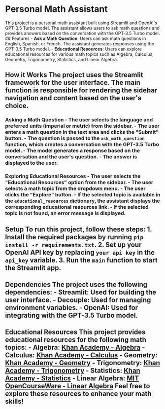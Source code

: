 # Personal Math Assistant 
This project is a personal math assistant built using Streamlit and OpenAI's GPT-3.5 Turbo model. The assistant allows users to ask math questions and provides answers based on the conversation with the GPT-3.5 Turbo model. ## Features - **Ask a Math Question**: Users can ask math questions in English, Spanish, or French. The assistant generates responses using the GPT-3.5 Turbo model. - **Educational Resources**: Users can explore educational resources for various math topics such as Algebra, Calculus, Geometry, Trigonometry, Statistics, and Linear Algebra. 
## How it Works The project uses the Streamlit framework for the user interface. The main function is responsible for rendering the sidebar navigation and content based on the user's choice. 
### Asking a Math Question - The user selects the language and preferred units (imperial or metric) from the sidebar. - The user enters a math question in the text area and clicks the "Submit" button. - The question is passed to the `ask_math_question` function, which creates a conversation with the GPT-3.5 Turbo model. - The model generates a response based on the conversation and the user's question. - The answer is displayed to the user. 
### Exploring Educational Resources - The user selects the "Educational Resources" option from the sidebar. - The user selects a math topic from the dropdown menu. - The user clicks the "Explore" button. - If the selected topic is available in the `educational_resources` dictionary, the assistant displays the corresponding educational resources link. - If the selected topic is not found, an error message is displayed. 
## Setup To run this project, follow these steps: 1. Install the required packages by running `pip install -r requirements.txt`. 2. Set up your OpenAI API key by replacing `your api key` in the `api_key` variable. 3. Run the `main` function to start the Streamlit app.
## Dependencies The project uses the following dependencies: - Streamlit: Used for building the user interface. - Decouple: Used for managing environment variables. - OpenAI: Used for integrating with the GPT-3.5 Turbo model. 
## Educational Resources This project provides educational resources for the following math topics: - Algebra: [Khan Academy - Algebra](https://www.khanacademy.org/math/algebra) - Calculus: [Khan Academy - Calculus](https://www.khanacademy.org/math/calculus-1) - Geometry: [Khan Academy - Geometry](https://www.khanacademy.org/math/geometry) - Trigonometry: [Khan Academy - Trigonometry](https://www.khanacademy.org/math/trigonometry) - Statistics: [Khan Academy - Statistics](https://www.khanacademy.org/math/statistics-probability) - Linear Algebra: [MIT OpenCourseWare - Linear Algebra](https://ocw.mit.edu/courses/mathematics/18-06-linear-algebra-spring-2010/) Feel free to explore these resources to enhance your math skills! 

